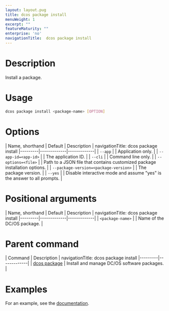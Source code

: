 ```yaml
---
layout: layout.pug
title: dcos package install
menuWeight: 1
excerpt: ""
featureMaturity: ""
enterprise: 'no'
navigationTitle:  dcos package install
---
```


<!-- This source repo for this topic is https://github.com/dcos/dcos-docs -->


# Description
Install a package.

# Usage

```bash
dcos package install <package-name> [OPTION]
```

# Options

| Name, shorthand | Default | Description |
navigationTitle:  dcos package install
|---------|-------------|-------------|
| `--app`   |             |  Application only. |
| `--app-id=<app-id>`   |             |  The application ID. |
| `--cli`   |             |  Command line only. |
| `--options=<file>`   |             | Path to a JSON file that contains customized package installation options. |
| `--package-version=<package-version>`   |             | The package version. |
| `--yes`   |             | Disable interactive mode and assume "yes" is the answer to all prompts. |

# Positional arguments

| Name, shorthand | Default | Description |
navigationTitle:  dcos package install
|---------|-------------|-------------|
| `<package-name>`   |             |  Name of the DC/OS package. |
        
# Parent command

| Command | Description |
navigationTitle:  dcos package install
|---------|-------------|
| [dcos package](/1.9/cli/command-reference/dcos-package/)   | Install and manage DC/OS software packages. |

# Examples

For an example, see the [documentation](/1.9/deploying-services/config-universe-service/).
